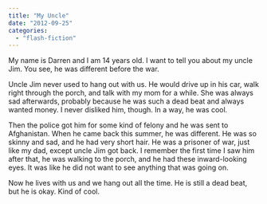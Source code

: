 ```yaml
---
title: "My Uncle"
date: "2012-09-25"
categories: 
  - "flash-fiction"
---
```


My name is Darren and I am 14 years old. I want to tell you about my uncle Jim. You see, he was different before the war.

Uncle Jim never used to hang out with us. He would drive up in his car, walk right through the porch, and talk with my mom for a while. She was always sad afterwards, probably because he was such a dead beat and always wanted money. I never disliked him, though. In a way, he was cool.

Then the police got him for some kind of felony and he was sent to Afghanistan. When he came back this summer, he was different. He was so skinny and sad, and he had very short hair. He was a prisoner of war, just like my dad, except uncle Jim got back. I remember the first time I saw him after that, he was walking to the porch, and he had these inward-looking eyes. It was like he did not want to see anything that was going on.

Now he lives with us and we hang out all the time. He is still a dead beat, but he is okay. Kind of cool.
